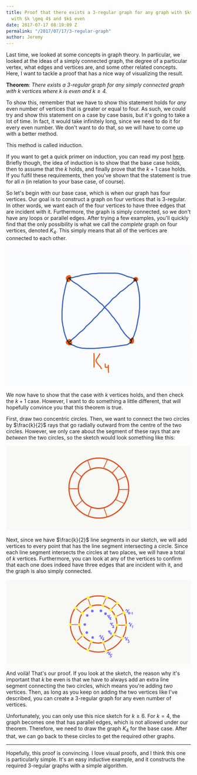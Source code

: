 ```yaml
---
title: Proof that there exists a 3-regular graph for any graph with $k$ vertices,
  with $k \geq 4$ and $k$ even
date: 2017-07-17 08:19:09 Z
permalink: "/2017/07/17/3-regular-graph"
author: Jeremy
---
```


Last time, we looked at some concepts in graph theory. In particular, we looked at the ideas of a simply connected graph, the degree of a particular vertex, what edges and vertices are, and some other related concepts. Here, I want to tackle a proof that has a nice way of visualizing the result.

**Theorem**: *There exists a 3-regular graph for any simply connected graph with $k$ vertices where $k$ is even and $k \geq 4$.* 

To show this, remember that we have to show this statement holds for *any* even number of vertices that is greater or equal to four. As such, we could try and show this statement on a case by case basis, but it's going to take a lot of time. In fact, it would take infinitely long, since we need to do it for every even number. We don't want to do that, so we will have to come up with a better method.

This method is called induction.

If you want to get a quick primer on induction, you can read my post [here](/_posts/2017-07-10-vertices-and-edges-(an-introduction-to-graph-theory).md). Briefly though, the idea of induction is to show that the base case holds, then to assume that the $k$ holds, and finally prove that the $k+1$ case holds. If you fulfil these requirements, then you've shown that the statement is true for all $n$ (in relation to your base case, of course).

So let's begin with our base case, which is when our graph has four vertices. Our goal is to construct a graph on four vertices that is 3-regular. In other words, we want each of the four vertices to have three edges that are incident with it. Furthermore, the graph is simply connected, so we don't have any loops or parallel edges. After trying a few examples, you'll quickly find that the only possibility is what we call the *complete* graph on four vertices, denoted $K_4$. This simply means that all of the vertices are connected to each other.

![](/images/k4.png)

We now have to show that the case with $k$ vertices holds, and then check the $k+1$ case. However, I want to do something a little different, that will hopefully convince you that this theorem is true.

First, draw two concentric circles. Then, we want to connect the two circles by $\frac{k}{2}$ rays that go radially outward from the centre of the two circles. However, we only care about the segment of these rays that are *between* the two circles, so the sketch would look something like this:

![](/images/circles.png)

Next, since we have $\frac{k}{2}$ line segments in our sketch, we will add vertices to every point that has the line segment intersecting a circle. Since each line segment intersects the circles at two places, we will have a total of $k$ vertices. Furthermore, you can look at any of the vertices to confirm that each one does indeed have three edges that are incident with it, and the graph is also simply connected.

![](/images/circles_with_vertices.png)

And voilà! That's our proof. If you look at the sketch, the reason why it's important that $k$ be even is that we have to always add an extra line segment connecting the two circles, which means you're adding *two* vertices. Then, as long as you keep on adding the two vertices like I've described, you can create a 3-regular graph for any even number of vertices.

Unfortunately, you can only use this nice sketch for $k \geq 6$. For $k=4$, the graph becomes one that has parallel edges, which is not allowed under our theorem. Therefore, we need to draw the graph $K_4$ for the base case. After that, we can go back to these circles to get the required other graphs.

---

Hopefully, this proof is convincing. I love visual proofs, and I think this one is particularly simple. It's an easy inductive example, and it constructs the required 3-regular graphs with a simple algorithm.
